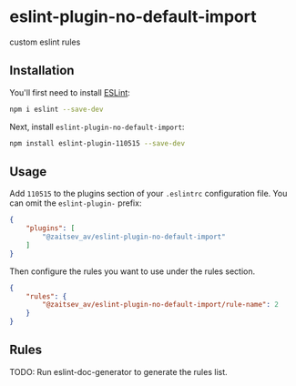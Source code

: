 # eslint-plugin-no-default-import

custom eslint rules

## Installation

You'll first need to install [ESLint](https://eslint.org/):

```sh
npm i eslint --save-dev
```

Next, install `eslint-plugin-no-default-import`:

```sh
npm install eslint-plugin-110515 --save-dev
```

## Usage

Add `110515` to the plugins section of your `.eslintrc` configuration file. You can omit the `eslint-plugin-` prefix:

```json
{
    "plugins": [
        "@zaitsev_av/eslint-plugin-no-default-import"
    ]
}
```


Then configure the rules you want to use under the rules section.

```json
{
    "rules": {
        "@zaitsev_av/eslint-plugin-no-default-import/rule-name": 2
    }
}
```

## Rules

<!-- begin auto-generated rules list -->
TODO: Run eslint-doc-generator to generate the rules list.
<!-- end auto-generated rules list -->


